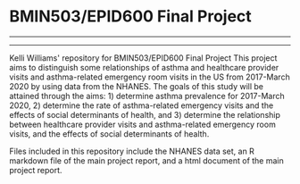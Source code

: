 # BMIN503/EPID600 Final Project
---
---
Kelli Williams' repository for BMIN503/EPID600 Final Project
This project aims to distinguish some relationships of asthma and healthcare provider visits and asthma-related emergency room visits in the US from 2017-March 2020 by using data from the NHANES. The goals of this study will be attained through the aims: 1) determine asthma prevalence for 2017-March 2020, 2) determine the rate of asthma-related emergency visits and the effects of social determinants of health, and 3) determine the relationship between healthcare provider visits and asthma-related emergency room visits, and the effects of social determinants of health.

Files included in this repository include the NHANES data set, an R markdown file of the main project report, and a html document of the main project report.
